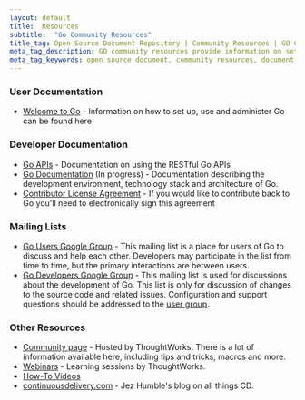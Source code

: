 ```yaml
---
layout: default
title:  Resources
subtitle:  "Go Community Resources"
title_tag: Open Source Document Repository | Community Resources | GO CD
meta_tag_description: GO community resources provide information on set up, software help documentation, mailing list and other resources
meta_tag_keywords: open source document, community resources, document repository, continuous delivery, go
---
```


### User Documentation

- <a href=http://www.go.cd/documentation/user/current/>Welcome to Go</a> - Information on how to set up, use and administer Go can be found here

### Developer Documentation

- <a href="http://www.go.cd/documentation/user/current/api/go_api.html">Go APIs</a> - Documentation on using the RESTful Go APIs
- <a href="http://www.go.cd/documentation/developer">Go Documentation</a> (In progress) - Documentation describing the development environment, technology stack and architecture of Go. 
- <a href="/contribute/cla.html">Contributor License Agreement</a> - If you would like to contribute back to Go you'll need to electronically sign this agreement

### Mailing Lists

- <a href="https://groups.google.com/forum/#!forum/go-cd">Go Users Google Group</a> - This mailing list is a place for users of Go to discuss and help each other. Developers may participate in the list from time to time, but the primary interactions are between users. 
- <a href="https://groups.google.com/forum/#!forum/go-cd-dev">Go Developers Google Group</a> - This mailing list is used for discussions about the development of Go. This list is only for discussion of changes to the source code and related issues. Configuration and support questions should be addressed to the <a href="https://groups.google.com/forum/#!forum/go-cd">user group</a>.


### Other Resources
- <a href="http://support.thoughtworks.com/categories/20002778-Go-Community-Support">Community page</a> - Hosted by ThoughtWorks. There is a lot of information available here, including tips and tricks, macros and more.
- <a href="http://www.thoughtworks.com/products/go-continuous-delivery/resources">Webinars</a> - Learning sessions by ThoughtWorks.
- <a href="/videos">How-To Videos</a>
- <a href="http://continuousdelivery.com/">continuousdelivery.com</a> - Jez Humble's blog on all things CD.
